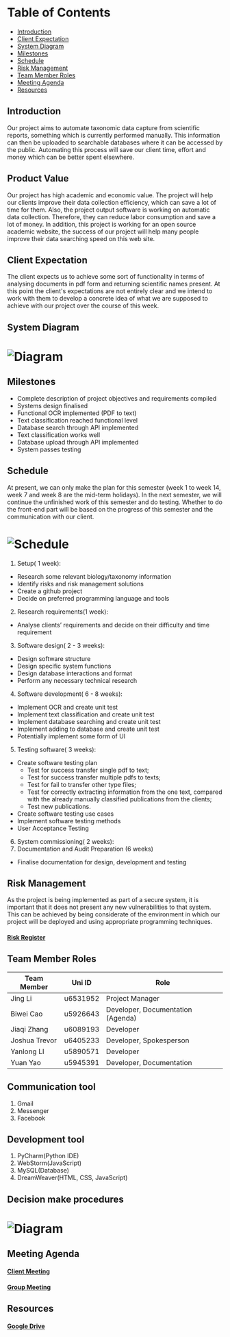 Table of Contents
=================
  * [Introduction](#introduction)
  * [Client Expectation](#client-expectation)
  * [System Diagram](#system-diagram)
  * [Milestones](#milestones)
  * [Schedule](#schedule)
  * [Risk Management](#risk-management)
  * [Team Member Roles](#team-member-roles)
  * [Meeting Agenda](#meeting-agenda)
  * [Resources](#resources)
## Introduction
Our project aims to automate taxonomic data capture from scientific reports, something which is currently performed manually. This information can then be uploaded to searchable databases where it can be accessed by the public. Automating this process will save our client time, effort and money which can be better spent elsewhere.
## Product Value
Our project has high academic and economic value. The project will help our clients improve their data collection efficiency, which can save a lot of time for them. Also, the project output software is working on automatic data collection. Therefore, they can reduce labor consumption and save a lot of money. In addition, this project is working for an open source academic website, the success of our project will help many people improve their data searching speed on this web site.
## Client Expectation 
The client expects us to achieve some sort of functionality in terms of analysing documents in pdf form and returning scientific names present. At this point the client's expectations are not entirely clear and we intend to work with them to develop a concrete idea of what we are supposed to achieve with our project over the course of this week.
## System Diagram
# ![Diagram](Resources/diagram.png)
## Milestones
- Complete description of project objectives and requirements compiled
- Systems design finalised
- Functional OCR implemented (PDF to text)
- Text classification reached functional level
- Database search through API implemented
- Text classification works well
- Database upload through API implemented
- System passes testing
## Schedule
At present, we can only make the plan for this semester (week 1 to week 14, week 7 and week 8 are the mid-term holidays). 
In the next semester, we will continue the unfinished work of this semester and do testing. Whether to do the front-end part will be based on the progress of this semester and the communication with our client.
# ![Schedule](Resources/Schedule3.png)
1. Setup( 1 week):
- Research some relevant biology/taxonomy information
- Identify risks and risk management solutions
- Create a github project
- Decide on preferred programming language and tools
2. Research requirements(1 week):
- Analyse clients’ requirements and decide on their difficulty and time requirement
3. Software design( 2 - 3 weeks):
- Design software structure
- Design specific system functions
- Design database interactions and format
- Perform any necessary technical research 
4. Software development( 6 - 8 weeks):
-	Implement OCR and create unit test
-	Implement text classification and create unit test
-	Implement database searching and create unit test
-	Implement adding to database and create unit test
-	Potentially implement some form of UI 

5. Testing software(  3 weeks):
- Create software testing plan
  * Test for success transfer single pdf to text; 
  *	Test for success transfer multiple pdfs to texts;
  * Test for fail to transfer other type files;
  * Test for correctly extracting information from the one text, compared with the already manually classified publications from the clients;
  *	Test new publications.
- Create software testing use cases
- Implement software testing methods
- User Acceptance Testing
6. System commissioning( 2 weeks):
7. Documentation and Audit Preparation (6 weeks)
- Finalise documentation for design, development and testing
## Risk Management
As the project is being implemented as part of a secure system, it is important that it does not present any new vulnerabilities to that system. This can be achieved by being considerate of the environment in which our project will be deployed and using appropriate programming techniques.
#### [Risk Register](https://drive.google.com/drive/folders/1VyUxQys5N7-MRKLpOc4DQ5fEEyYf8H6q?usp=sharing)
## Team Member Roles

| Team Member            | Uni ID         | Role                            |
| -----------------------| ---------------| --------------------------------|
| Jing Li                | u6531952       | Project Manager                 |
| Biwei Cao              | u5926643       | Developer, Documentation (Agenda)|
| Jiaqi Zhang            | u6089193       | Developer                       |
| Joshua Trevor          | u6405233       | Developer, Spokesperson         |
| Yanlong LI             | u5890571       | Developer                       |
| Yuan Yao               | u5945391       | Developer, Documentation        |


## Communication tool
1. Gmail
2. Messenger
3. Facebook

## Development tool
1. PyCharm(Python IDE)
2. WebStorm(JavaScript)
3. MySQL(Database)
4. DreamWeaver(HTML, CSS, JavaScript)

## Decision make procedures
# ![Diagram](Resources/decision.jpg)
## Meeting Agenda
#### [Client Meeting](https://drive.google.com/drive/folders/1mm_xKNJ9t8DZAf-LZkJD0TDQlAKYAVky?usp=sharing)
#### [Group Meeting](https://drive.google.com/drive/folders/1MDCKulVX2guaDb-cfK7kPHIie3Kgz8MA?usp=sharing)

## Resources
#### [Google Drive](https://drive.google.com/open?id=1827uZfi0IwiuHkuLUU6tcL8gX5F0Jx0d)

